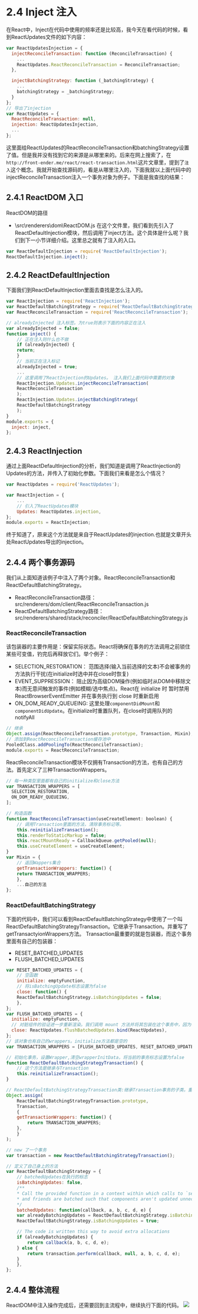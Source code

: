 # 2.4 Inject 注入
在React中，Inject在代码中使用的频率还是比较高，我今天在看代码的时候，看到ReactUpdates文件的如下内容：
```javascript
var ReactUpdatesInjection = {
  injectReconcileTransaction: function (ReconcileTransaction) {
    ...
    ReactUpdates.ReactReconcileTransaction = ReconcileTransaction;
  },

  injectBatchingStrategy: function (_batchingStrategy) {
    ...
    batchingStrategy = _batchingStrategy;
  }
};
// 导出了injection
var ReactUpdates = {
  ReactReconcileTransaction: null,
  injection: ReactUpdatesInjection,
  ...
};

```
这里面给ReactUpdates的ReactReconcileTransaction和batchingStrategy设置了值。但是我并没有找到它的来源是从哪里来的。后来在网上搜索了，在`http://front-ender.me/react/react-transaction.html`这片文章里，提到了`注入`这个概念。我就开始查找源码的，看是从哪里注入的，下面我就以上面代码中的injectReconcileTransaction注入一个事务对象为例子。下面是我查找的结果：
## 2.4.1 ReactDOM 入口
ReactDOM的路径
- \src\renderers\dom\ReactDOM.js
在这个文件里，我们看到先引入了ReactDefaultInjection模块，然后调用了inject方法。这个具体是什么呢？我们到下一小节详细介绍。这里总之就有了注入的入口。
```javascript
var ReactDefaultInjection = require('ReactDefaultInjection');
ReactDefaultInjection.inject();
```
## 2.4.2 ReactDefaultInjection
下面我们到ReactDefaultInjection里面去查找是怎么注入的。
```javascript
var ReactInjection = require('ReactInjection');
var ReactDefaultBatchingStrategy = require('ReactDefaultBatchingStrategy');
var ReactReconcileTransaction = require('ReactReconcileTransaction');

// alreadyInjected 注入标签。为true则表示下面的内容正在注入
var alreadyInjected = false;
function inject() {
    // 正在注入则什么也不做
    if (alreadyInjected) {
    return;
    }
    // 当前正在注入标记
    alreadyInjected = true;
    ... 
    // 这里调用了ReactInjection的Updates。 注入我们上面代码中需要的对象
    ReactInjection.Updates.injectReconcileTransaction(
    ReactReconcileTransaction
    );
    ReactInjection.Updates.injectBatchingStrategy(
    ReactDefaultBatchingStrategy
    );
}
module.exports = {
  inject: inject,
};
```
## 2.4.3 ReactInjection
通过上面ReactDefaultInjection的分析，我们知道是调用了ReactInjection的Updates的方法，并传入了初始化参数。下面我们来看是怎么个情况？
```javascript
var ReactUpdates = require('ReactUpdates');

var ReactInjection = {
    ...
    // 引入了ReactUpdates模块
    Updates: ReactUpdates.injection,
};
module.exports = ReactInjection;
```
终于知道了，原来这个方法就是来自于ReactUpdates的injection.也就是文章开头处ReactUpdates导出的injection。
## 2.4.4 两个事务源码
我们从上面知道该例子中注入了两个对象。ReactReconcileTransaction和ReactDefaultBatchingStrategy。
- ReactReconcileTransaction路径：src/renderers/dom/client/ReactReconcileTransaction.js
- ReactDefaultBatchingStrategy路径：src/renderers/shared/stack/reconciler/ReactDefaultBatchingStrategy.js

### ReactReconcileTransaction
该包装器的主要作用是：保留实际状态。React将确保在事务的方法调用之前锁住某些可变值，钓完后再释放它们。举个例子：
- SELECTION_RESTORATION： 范围选择(输入当前选择的文本)不会被事务的方法执行干扰(在initialize时选中并在close时恢复)
- EVENT_SUPPRESSION： 阻止因为高级DOM操作(例如临时从DOM中移除文本)而无意间触发的事件(例如模糊/选中焦点)。React在 initialize 时 暂时禁用 ReactBrowserEventEmitter 并在事务执行到 close 时重新启用
- ON_DOM_READY_QUEUEING: 这里处理`componentDidMount`和`componentDidUpdate`。在initialize时重置队列，在close时调用队列的notifyAll
```javascript
// 继承
Object.assign(ReactReconcileTransaction.prototype, Transaction, Mixin);
// 添加到ReactReconcileTransaction缓存池中
PooledClass.addPoolingTo(ReactReconcileTransaction);
module.exports = ReactReconcileTransaction;
```
ReactReconcileTransaction模块不仅拥有Transaction的方法，也有自己的方法。首先定义了三种TransactionWrappers。
```javascript
// 每一种类型里面都有自己的initialize和close方法
var TRANSACTION_WRAPPERS = [
  SELECTION_RESTORATION,
  ON_DOM_READY_QUEUEING, 
];

// 构造函数
function ReactReconcileTransaction(useCreateElement: boolean) {
    // 调用Transaction里面的方法，清除事务标记等。
    this.reinitializeTransaction();
    this.renderToStaticMarkup = false;
    this.reactMountReady = CallbackQueue.getPooled(null);
    this.useCreateElement = useCreateElement;
}
var Mixin = {
    // 返回Wappers集合
    getTransactionWrappers: function() {
    return TRANSACTION_WRAPPERS;
    },
    ...自己的方法
};
```
### ReactDefaultBatchingStrategy
下面的代码中，我们可以看到ReactDefaultBatchingStrategy中使用了一个叫ReactDefaultBatchingStrategyTransaction。它继承于Transaction。并重写了getTransactyionWrappers方法。
Transaction最重要的就是包装器，而这个事务里面有自己的包装器：
- RESET_BATCHED_UPDATES
- FLUSH_BATCHED_UPDATES
```javascript
var RESET_BATCHED_UPDATES = {
    // 空函数
    initialize: emptyFunction,
    // 将isBatchingUpdate标志设置为false
    close: function() {
    ReactDefaultBatchingStrategy.isBatchingUpdates = false;
    },
};
var FLUSH_BATCHED_UPDATES = {
  initialize: emptyFunction,
  // 对脏组件的验证进一步重新渲染。我们调用 mount 方法并将其包装在这个事务中，因为在 mount 执行后，React检查已加载的组件对环境有什么影响并执行相应的更新。
  close: ReactUpdates.flushBatchedUpdates.bind(ReactUpdates),
};
// 该对象也有自己的wrappers。initialize方法都是空的
var TRANSACTION_WRAPPERS = [FLUSH_BATCHED_UPDATES, RESET_BATCHED_UPDATES];

// 初始化事务，设置Wrapper,清空wrapperInitData，将当前的事务标志设置为false
function ReactDefaultBatchingStrategyTransaction() {
    // 这个方法是继承与Transaction
    this.reinitializeTransaction();
}

// ReactDefaultBatchingStrategyTransaction类:继承Transaction事务的子类。重写了的getTransactionWrappers
Object.assign(
    ReactDefaultBatchingStrategyTransaction.prototype,
    Transaction,
    {
    getTransactionWrappers: function() {
        return TRANSACTION_WRAPPERS;
    },
    }
);

// new 了一个事务
var transaction = new ReactDefaultBatchingStrategyTransaction();

// 定义了自己身上的方法
var ReactDefaultBatchingStrategy = {
    // batchedUpdates在执行的标志
    isBatchingUpdates: false,
    /**
    * Call the provided function in a context within which calls to `setState`
    * and friends are batched such that components aren't updated unnecessarily.
    */
    batchedUpdates: function(callback, a, b, c, d, e) {
    var alreadyBatchingUpdates = ReactDefaultBatchingStrategy.isBatchingUpdates;
    ReactDefaultBatchingStrategy.isBatchingUpdates = true;

    // The code is written this way to avoid extra allocations
    if (alreadyBatchingUpdates) {
        return callback(a, b, c, d, e);
    } else {
        return transaction.perform(callback, null, a, b, c, d, e);
    }
    },
};

```


## 2.4.4 整体流程
ReactDOM中注入操作完成后，还需要回到主流程中，继续执行下面的代码。
![](/image/9.png)